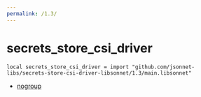 ```yaml
---
permalink: /1.3/
---
```


# secrets_store_csi_driver

```jsonnet
local secrets_store_csi_driver = import "github.com/jsonnet-libs/secrets-store-csi-driver-libsonnet/1.3/main.libsonnet"
```



* [nogroup](nogroup/index.md)